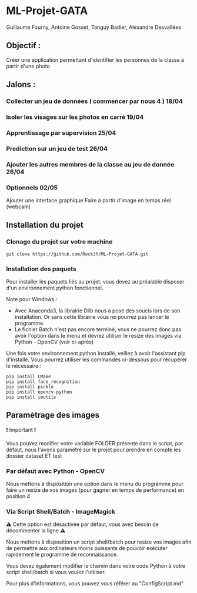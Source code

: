 # ML-Projet-GATA
Guillaume Fourny, Antoine Gosset, Tanguy Badier, Alexandre Desvallées

## Objectif :

Créer une application permettant d'identifier les personnes de la classe à partir d'une photo

## Jalons :

### Collecter un jeu de données ( commencer par nous 4 ) 18/04

### Isoler les visages sur les photos en carré 19/04

### Apprentissage par supervision 25/04

### Prediction sur un jeu de test 26/04

### Ajouter les autres membres de la classe au jeu de donnée 26/04

### Optionnels 02/05
  Ajouter une interface graphique 
  Faire à partir d'image en temps réel (webcam) 
  
## Installation du projet

### Clonage du projet sur votre machine

    git clone https://github.com/Rock3f/ML-Projet-GATA.git

### Installation des paquets

Pour installer les paquets liés au projet, vous devez au préalable disposer d'un environnement python fonctionnel. 

Note pour Windows :

 - Avec Anaconda3, la librairie Dlib nous a posé des soucis lors de son installation. Or sans cette librairie vous ne pourrez pas lancer le programme.
 - Le fichier Batch n'est pas encore terminé, vous ne pourrez donc pas avoir l'option dans le menu et devrez utiliser le resize des images via Python - OpenCV (voir ci-après)

Une fois votre environnement python installé, veillez à avoir l'assistant pip d'installé. Vous pourrez utiliser les commandes ci-dessous pour récupérer le nécessaire :

    pip install CMake
    pip install face_recognition
    pip install pickle
    pip install opencv-python
    pip install imutils

## Paramètrage des images

:exclamation: Important :exclamation:

Vous pouvez modifier votre variable FOLDER présente dans le script, par défaut, nous l'avons paramétré sur le projet pour prendre en compte les dossier dataset ET test

### Par défaut avec Python - OpenCV

Nous mettons à disposition une option dans le menu du programme pour faire un resize de vos images (pour gagner en temps de performance) en position 4 

### Via Script Shell/Batch - ImageMagick

:warning: Cette option est désactivée par défaut, vous avez besoin de décommenter la ligne :warning:

Nous mettons à disposition un script shell/batch pour resize vos images afin de permettre aux ordinateurs moins puissants de pouvoir exécuter rapidement le programme de reconnaissance.

Vous devez également modifier le chemin dans votre code Python à votre script shell/batch si vous voulez l'utiliser.

Pour plus d'informations, vous pouvez vous référer au "ConfigScript.md"
